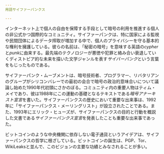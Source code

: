 ```yaml
---
用語サイファーパンクス

---
```

インターネット上で個人の自由を保障する手段として暗号の利用を推進する個人の非公式かつ国際的なコミュニティ。サイファーパンクは、特に国家による監視や民間団体によるデータ搾取が増加する中で、個人のプライバシーを守る基本的な権利を擁護している。彼らの名前は、「秘密の暗号」を意味する英語の*cypher*と*punk*に由来する。最先端のテクノロジーが悪徳や犯罪と絡み合い衰退していくディストピア的な未来を描いた文学ジャンルを表す*サイバーパンク*という言葉をもじったものである。

サイファーパンク・ムーブメントは、暗号技術者、プログラマー、リバタリアンのグループがシリコンバレーでの最初の会合で暗号の政治的意味合いについて議論し始めた1990年代初頭にさかのぼる。コミュニティ内の重要人物はティム・メイであり、彼は1988年にこの運動の基礎となるテキストである*暗号アナーキスト宣言*を書いた。サイファーパンクスの歴史において重要な出来事は、1992年に「サイファーパンクス・メーリングリスト」が設立されたことである。また、1993年にエリック・ヒューズが、サイファーパンクスの目的と行動を概説した文書である*サイファーパンクス宣言*を発表したことも重要な出来事であった。

ビットコインのような中央機関に依存しない電子通貨というアイデアは、サイファーパンクスの哲学に根ざしている。ビットコインの誕生は、PGP、Tor、WikiLeaksと並んで、このビジョンの主要な功績とみなされることが多い。
